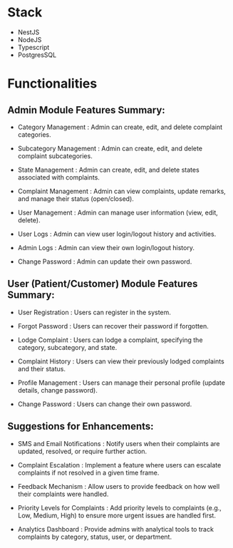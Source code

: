 
<!-- stack -->
# Stack

- NestJS
- NodeJS
- Typescript
- PostgresSQL


# Functionalities

## Admin Module Features Summary:

- Category Management : Admin can create, edit, and delete complaint categories.

- Subcategory Management : Admin can create, edit, and delete complaint subcategories.
- State Management : Admin can create, edit, and delete states associated with complaints.
- Complaint Management : Admin can view complaints, update remarks, and manage their status (open/closed).
- User Management : Admin can manage user information (view, edit, delete).
- User Logs : Admin can view user login/logout history and activities.
- Admin Logs : Admin can view their own login/logout history.
- Change Password : Admin can update their own password.



## User (Patient/Customer) Module Features Summary:
- User Registration : Users can register in the system.

- Forgot Password : Users can recover their password if forgotten.
- Lodge Complaint : Users can lodge a complaint, specifying the category, subcategory, and state.
- Complaint History : Users can view their previously lodged complaints and their status.
- Profile Management : Users can manage their personal profile (update details, change password).
- Change Password : Users can change their own password.



## Suggestions for Enhancements:

- SMS and Email Notifications : Notify users when their complaints are updated, resolved, or require further action.

- Complaint Escalation : Implement a feature where users can escalate complaints if not resolved in a given time frame.
- Feedback Mechanism : Allow users to provide feedback on how well their complaints were handled.
- Priority Levels for Complaints : Add priority levels to complaints (e.g., Low, Medium, High) to ensure more urgent issues are handled first.
- Analytics Dashboard : Provide admins with analytical tools to track complaints by category, status, user, or department.

